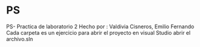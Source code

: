# PS
PS- Practica de laboratorio 2
Hecho por : Valdivia Cisneros, Emilio Fernando
Cada carpeta es un ejercicio para abrir el proyecto en visual Studio abrir el archivo.sln
